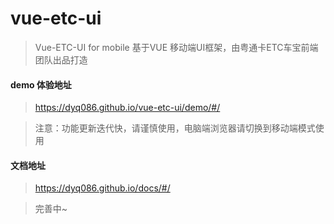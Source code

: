 # vue-etc-ui 

> Vue-ETC-UI for mobile 基于VUE 移动端UI框架，由粤通卡ETC车宝前端团队出品打造

#### demo 体验地址
>https://dyq086.github.io/vue-etc-ui/demo/#/

>注意：功能更新迭代快，请谨慎使用，电脑端浏览器请切换到移动端模式使用
 
#### 文档地址
>https://dyq086.github.io/docs/#/

>完善中~
